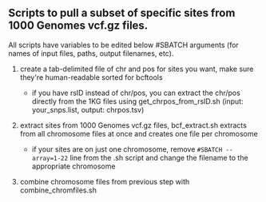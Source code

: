 ## Scripts to pull a subset of specific sites from 1000 Genomes vcf.gz files. 
All scripts have variables to be edited below #SBATCH arguments (for names of input files, paths, output filenames, etc).

1. create a tab-delimited file of chr and pos for sites you want, make sure they're human-readable sorted for bcftools
   - if you have rsID instead of chr/pos, you can extract the chr/pos directly from the 1KG files using get_chrpos_from_rsID.sh (input: your_snps.list, output: chrpos.tsv)

2. extract sites from 1000 Genomes vcf.gz files, bcf_extract.sh extracts from all chromosome files at once and creates one file per chromosome
   - if your sites are on just one chromosome, remove `#SBATCH --array=1-22` line from the .sh script and change the filename to the appropriate chromosome
  
3. combine chromosome files from previous step with combine_chromfiles.sh
